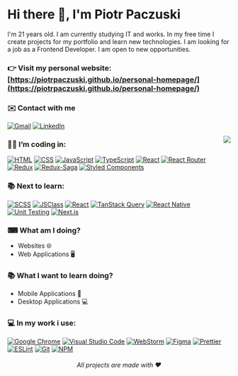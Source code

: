# Hi there 👋, I'm Piotr Paczuski

I'm 21 years old. I am currently studying IT and works. In my free time I create projects for my portfolio and learn new technologies. I am looking for a job as a Frontend Developer. I am open to new opportunities.

### 👉 Visit my personal website: [https://piotrpaczuski.github.io/personal-homepage/](https://piotrpaczuski.github.io/personal-homepage/)

### ✉️ Contact with me
[![Gmail](https://img.shields.io/badge/gmail-D14836?style=for-the-badge&logo=gmail&logoColor=white)](mailto:paczuskipio@gmail.com)
[![LinkedIn](https://img.shields.io/badge/linkedin-%230077B5.svg?style=for-the-badge&logo=linkedin&logoColor=white)](https://www.linkedin.com/in/piotr-paczuski/)

<img align="right" src="https://github-readme-stats.vercel.app/api/top-langs/?username=piotrpaczuski&layout=compact&theme=dark">

### 👨‍💻 I’m coding in:

[![HTML](https://img.shields.io/badge/HTML5-E34F26?style=for-the-badge&logo=html5&logoColor=white)](https://developer.mozilla.org/en-US/docs/Learn/Getting_started_with_the_web/HTML_basics)
[![CSS](https://img.shields.io/badge/CSS3-1572B6?style=for-the-badge&logo=css3&logoColor=white)](https://developer.mozilla.org/en-US/docs/Learn/Getting_started_with_the_web/CSS_basics)
[![JavaScript](https://img.shields.io/badge/JavaScript%20ES6+%20-F7DF1E?style=for-the-badge&logo=javascript&logoColor=black)](https://developer.mozilla.org/en-US/docs/Web/JavaScript)
[![TypeScript](https://img.shields.io/badge/TYPESCRIPT-3178c6?style=for-the-badge&logo=typescript&logoColor=white)](https://www.typescriptlang.org/)
[![React](https://img.shields.io/badge/react-%2320232a.svg?style=for-the-badge&logo=react&logoColor=%2361DAFB)](https://reactjs.org/)
[![React Router](https://img.shields.io/badge/-React%20Router-%23CA4245.svg?style=for-the-badge&logo=react-router&logoColor=white)](https://reactrouter.com/en/main)
[![Redux](https://img.shields.io/badge/-Redux-764ABC.svg?style=for-the-badge&logo=redux&logoColor=white)](https://redux.js.org/)
[![Redux-Saga](https://img.shields.io/badge/-Redux--Saga-764ABC.svg?style=for-the-badge&logo=redux-saga&logoColor=white)](https://redux-saga.js.org/)
[![Styled Components](https://img.shields.io/badge/-Styled%20Components-DB7093.svg?style=for-the-badge&logo=styled-components&logoColor=white)](https://styled-components.com/)

<!-- ### 🌱 I'm currently learning:


 -->
### 📚 Next to learn:

[![SCSS](https://camo.githubusercontent.com/7436ecde5696a856dd865d3fc81fa2612054f468e12fdb5d591e7a19a46fc9f7/68747470733a2f2f696d672e736869656c64732e696f2f7374617469632f76313f7374796c653d666f722d7468652d6261646765266d6573736167653d5361737326636f6c6f723d434336363939266c6f676f3d53617373266c6f676f436f6c6f723d464646464646266c6162656c3d)](https://sass-lang.com/)
[![JSClass](https://img.shields.io/badge/JSClass-F7DF1E?style=for-the-badge&logo=javascript&logoColor=black)](https://developer.mozilla.org/en-US/docs/Web/JavaScript/Reference/Classes)
[![React](https://img.shields.io/badge/usecontext-%2320232a.svg?style=for-the-badge&logo=react&logoColor=%2361DAFB)](https://react.dev/reference/react/useContext#usage)
[![TanStack Query](https://img.shields.io/badge/-TanStack%20Query-%2361DAFB?style=for-the-badge&logo=react&logoColor=white)](https://tanstack.com/query/latest)
[![React Native](https://img.shields.io/badge/-React%20Native-%2361DAFB?style=for-the-badge&logo=react&logoColor=white)](https://reactnative.dev/)
[![Unit Testing](https://img.shields.io/badge/-Unit%20testing-%23E5E5E5?style=for-the-badge&logo=jest&logoColor=C21325)](#)
[![Next.js](https://img.shields.io/badge/next.js-000000?style=for-the-badge&logo=nextdotjs&logoColor=white)](https://nextjs.org/)
<!-- [![NodeJS](https://img.shields.io/badge/NODEJS-339933?style=for-the-badge&logo=node.js&logoColor=white)](https://nodejs.org/en/) -->

### ⌨ What am I doing?

-   Websites 🌐
-   Web Applications 🖥

### 📚 What I want to learn doing?

-   Mobile Applications 📱
-   Desktop Applications 💻

### 💻 In my work i use:

[![Google Chrome](https://img.shields.io/badge/Google_chrome-4285F4?style=for-the-badge&logo=Google-chrome&logoColor=white)](https://www.google.com/intl/pl_pl/chrome/)
[![Visual Studio Code](https://img.shields.io/badge/Visual_Studio_Code-0078D4?style=for-the-badge&logo=visual%20studio%20code&logoColor=white)](https://code.visualstudio.com/)
[![WebStorm](https://img.shields.io/badge/webstorm-143?style=for-the-badge&logo=webstorm&logoColor=white&color=black)](https://www.jetbrains.com/webstorm/)
[![Figma](https://img.shields.io/badge/-Figma-F24E1E.svg?style=for-the-badge&logo=figma&logoColor=white)](https://www.figma.com/)
[![Prettier](https://img.shields.io/badge/prettier-1A2C34?style=for-the-badge&logo=prettier&logoColor=F7BA3E)](https://prettier.io/)
[![ESLint](https://img.shields.io/badge/ESLint-4b32c3?style=for-the-badge&logo=eslint&logoColor=white)](https://eslint.org/)
[![Git](https://img.shields.io/badge/Git-F05032?style=for-the-badge&logo=git&logoColor=white)](https://git-scm.com/)
[![NPM](https://img.shields.io/badge/-NPM-%23CB3837?style=for-the-badge&logo=npm&logoColor=white)](https://www.npmjs.com/)

<h6 align=center> All projects are made with ❤</h6>

